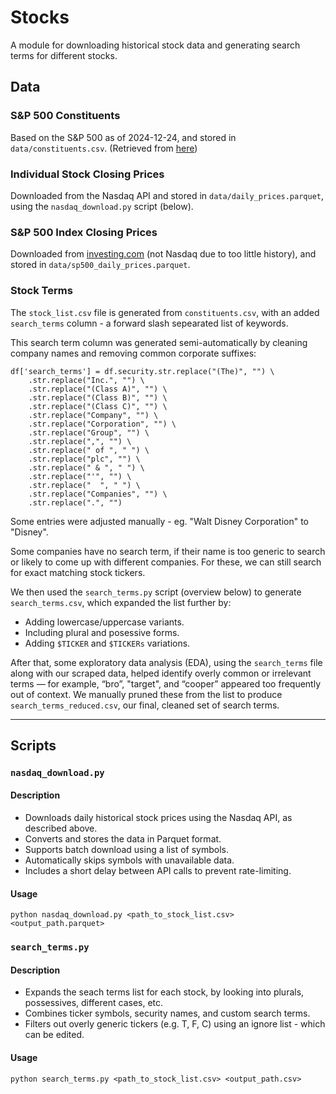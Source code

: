 # Stocks

A module for downloading historical stock data and generating search terms for different stocks.


## Data
### S&P 500 Constituents
Based on the S&P 500 as of 2024-12-24, and stored in `data/constituents.csv`. (Retrieved from [here](https://github.com/datasets/s-and-p-500-companies/blob/main/data/constituents.csv))

### Individual Stock Closing Prices
Downloaded from the Nasdaq API and stored in `data/daily_prices.parquet`, using the `nasdaq_download.py` script (below).

### S&P 500 Index Closing Prices
Downloaded from [investing.com](https://www.investing.com/indices/us-spx-500) (not Nasdaq due to too little history), and stored in `data/sp500_daily_prices.parquet`.

### Stock Terms
The `stock_list.csv` file is generated from `constituents.csv`, with an added `search_terms` column - a forward slash sepearated list of keywords.

This search term column was generated semi-automatically by cleaning company names and removing common corporate suffixes:


```
df['search_terms'] = df.security.str.replace("(The)", "") \
    .str.replace("Inc.", "") \
    .str.replace("(Class A)", "") \
    .str.replace("(Class B)", "") \
    .str.replace("(Class C)", "") \
    .str.replace("Company", "") \
    .str.replace("Corporation", "") \
    .str.replace("Group", "") \
    .str.replace(",", "") \
    .str.replace(" of ", " ") \
    .str.replace("plc", "") \
    .str.replace(" & ", " ") \
    .str.replace("'", "") \
    .str.replace("  ", " ") \
    .str.replace("Companies", "") \
    .str.replace(".", "")

```
Some entries were adjusted manually - eg. "Walt Disney Corporation" to "Disney".

Some companies have no search term, if their name is too generic to search or likely to come up with different companies. For these, we can still search for exact matching stock tickers.

We then used the `search_terms.py` script (overview below) to generate `search_terms.csv`, which expanded the list further by:
- Adding lowercase/uppercase variants.
- Including plural and posessive forms.
- Adding `$TICKER` and `$TICKERs` variations.

After that, some exploratory data analysis (EDA), using the `search_terms` file along with our scraped data, helped identify overly common or irrelevant terms — for example, “bro”, "target", and “cooper” appeared too frequently out of context. We manually pruned these from the list to produce `search_terms_reduced.csv`, our final, cleaned set of search terms.


----
## Scripts
### `nasdaq_download.py`
#### Description
- Downloads daily historical stock prices using the Nasdaq API, as described above.
- Converts and stores the data in Parquet format.
- Supports batch download using a list of symbols.
- Automatically skips symbols with unavailable data.
- Includes a short delay between API calls to prevent rate-limiting.

#### Usage
`python nasdaq_download.py <path_to_stock_list.csv> <output_path.parquet>`

### `search_terms.py`
#### Description
- Expands the seach terms list for each stock, by looking into plurals, possessives, different cases, etc.
- Combines ticker symbols, security names, and custom search terms.
- Filters out overly generic tickers (e.g. T, F, C) using an ignore list - which can be edited. 

#### Usage
`python search_terms.py <path_to_stock_list.csv> <output_path.csv>`